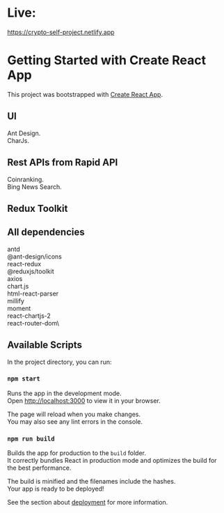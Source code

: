# Live:

https://crypto-self-project.netlify.app

# Getting Started with Create React App

This project was bootstrapped with [Create React App](https://github.com/facebook/create-react-app).

## UI

Ant Design.\
CharJs.

## Rest APIs from Rapid API

Coinranking.\
Bing News Search.

## Redux Toolkit

## All dependencies

antd\
@ant-design/icons\
react-redux\
@reduxjs/toolkit\
axios\
chart.js\
html-react-parser\
millify\
moment\
react-chartjs-2\
react-router-dom\

## Available Scripts

In the project directory, you can run:

### `npm start`

Runs the app in the development mode.\
Open [http://localhost:3000](http://localhost:3000) to view it in your browser.

The page will reload when you make changes.\
You may also see any lint errors in the console.

### `npm run build`

Builds the app for production to the `build` folder.\
It correctly bundles React in production mode and optimizes the build for the best performance.

The build is minified and the filenames include the hashes.\
Your app is ready to be deployed!

See the section about [deployment](https://facebook.github.io/create-react-app/docs/deployment) for more information.

